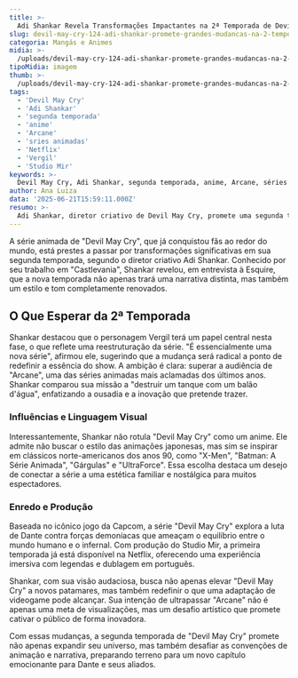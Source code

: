 ```yaml
---
title: >-
  Adi Shankar Revela Transformações Impactantes na 2ª Temporada de Devil May Cry
slug: devil-may-cry-124-adi-shankar-promete-grandes-mudancas-na-2-temporada
categoria: Mangás e Animes
midia: >-
  /uploads/devil-may-cry-124-adi-shankar-promete-grandes-mudancas-na-2-temporada-thumb.webp
tipoMidia: imagem
thumb: >-
  /uploads/devil-may-cry-124-adi-shankar-promete-grandes-mudancas-na-2-temporada-thumb.webp
tags:
  - 'Devil May Cry'
  - 'Adi Shankar'
  - 'segunda temporada'
  - 'anime'
  - 'Arcane'
  - 'sries animadas'
  - 'Netflix'
  - 'Vergil'
  - 'Studio Mir'
keywords: >-
  Devil May Cry, Adi Shankar, segunda temporada, anime, Arcane, séries animadas, Netflix, Vergil, Studio Mir
author: Ana Luiza
data: '2025-06-21T15:59:11.000Z'
resumo: >-
  Adi Shankar, diretor criativo de Devil May Cry, promete uma segunda temporada revolucionária e aspira superar o fenômeno Arcane. A série não será rotulada como anime, mas busca novas referências.
---
```


A série animada de "Devil May Cry", que já conquistou fãs ao redor do mundo, está prestes a passar por transformações significativas em sua segunda temporada, segundo o diretor criativo Adi Shankar. Conhecido por seu trabalho em "Castlevania", Shankar revelou, em entrevista à Esquire, que a nova temporada não apenas trará uma narrativa distinta, mas também um estilo e tom completamente renovados. 

## O Que Esperar da 2ª Temporada

Shankar destacou que o personagem Vergil terá um papel central nesta fase, o que reflete uma reestruturação da série. "É essencialmente uma nova série", afirmou ele, sugerindo que a mudança será radical a ponto de redefinir a essência do show. A ambição é clara: superar a audiência de "Arcane", uma das séries animadas mais aclamadas dos últimos anos. Shankar comparou sua missão a "destruir um tanque com um balão d'água", enfatizando a ousadia e a inovação que pretende trazer.

### Influências e Linguagem Visual

Interessantemente, Shankar não rotula "Devil May Cry" como um anime. Ele admite não buscar o estilo das animações japonesas, mas sim se inspirar em clássicos norte-americanos dos anos 90, como "X-Men", "Batman: A Série Animada", "Gárgulas" e "UltraForce". Essa escolha destaca um desejo de conectar a série a uma estética familiar e nostálgica para muitos espectadores.

### Enredo e Produção

Baseada no icônico jogo da Capcom, a série "Devil May Cry" explora a luta de Dante contra forças demoníacas que ameaçam o equilíbrio entre o mundo humano e o infernal. Com produção do Studio Mir, a primeira temporada já está disponível na Netflix, oferecendo uma experiência imersiva com legendas e dublagem em português. 

Shankar, com sua visão audaciosa, busca não apenas elevar "Devil May Cry" a novos patamares, mas também redefinir o que uma adaptação de videogame pode alcançar. Sua intenção de ultrapassar "Arcane" não é apenas uma meta de visualizações, mas um desafio artístico que promete cativar o público de forma inovadora.

Com essas mudanças, a segunda temporada de "Devil May Cry" promete não apenas expandir seu universo, mas também desafiar as convenções de animação e narrativa, preparando terreno para um novo capítulo emocionante para Dante e seus aliados.